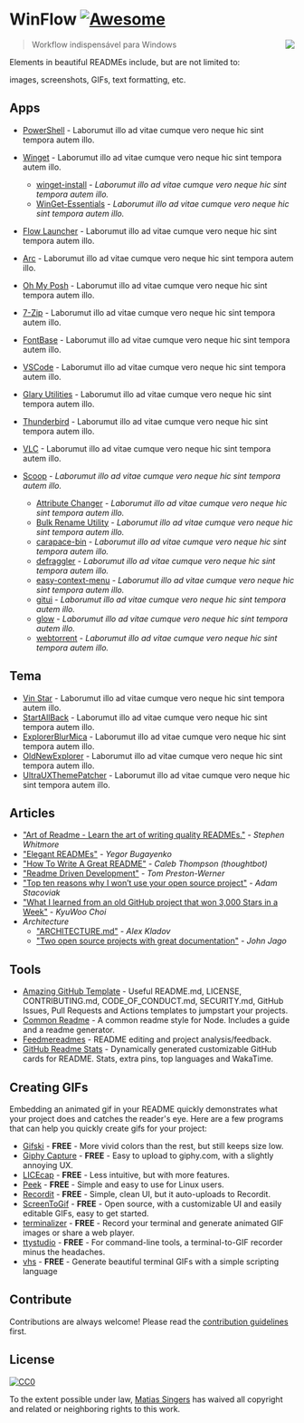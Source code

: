 
# WinFlow [![Awesome](https://cdn.jsdelivr.net/gh/sindresorhus/awesome@d7305f38d29fed78fa85652e3a63e154dd8e8829/media/badge.svg)](https://github.com/sindresorhus/awesome#readme)

> Workflow indispensável para Windows
> <img src="icon.png" align="right"/>

Elements in beautiful READMEs include, but are not limited to:

images, screenshots, GIFs, text formatting, etc.

## Apps

- [PowerShell](https://learn.microsoft.com/pt-br/powershell/) - Laborumut illo ad vitae cumque vero neque hic sint tempora autem illo.
- [Winget](https://learn.microsoft.com/pt-br/windows/package-manager/winget/) - Laborumut illo ad vitae cumque vero neque hic sint tempora autem illo.
    - [winget-install](https://github.com/asheroto/winget-install) - *Laborumut illo ad vitae cumque vero neque hic sint tempora autem illo.*
    - [WinGet-Essentials](https://github.com/jjcarrier/PS-WinGet-Essentials) - *Laborumut illo ad vitae cumque vero neque hic sint tempora autem illo.*

- [Flow Launcher](https://www.flowlauncher.com/) - Laborumut illo ad vitae cumque vero neque hic sint tempora autem illo.
- [Arc](https://arc.net/) - Laborumut illo ad vitae cumque vero neque hic sint tempora autem illo.
- [Oh My Posh](https://ohmyposh.dev/) - Laborumut illo ad vitae cumque vero neque hic sint tempora autem illo.
- [7-Zip](https://7-zip.org/) - Laborumut illo ad vitae cumque vero neque hic sint tempora autem illo.
- [FontBase](https://fontba.se/) - Laborumut illo ad vitae cumque vero neque hic sint tempora autem illo.
- [VSCode](https://code.visualstudio.com/) - Laborumut illo ad vitae cumque vero neque hic sint tempora autem illo.
- [Glary Utilities](https://www.glarysoft.com/) - Laborumut illo ad vitae cumque vero neque hic sint tempora autem illo.
- [Thunderbird](https://www.thunderbird.net/pt-BR/) - Laborumut illo ad vitae cumque vero neque hic sint tempora autem illo.
- [VLC](https://www.videolan.org/vlc/) - Laborumut illo ad vitae cumque vero neque hic sint tempora autem illo.

- [Scoop](https://github.com/ThomasNieto/Scoop) - *Laborumut illo ad vitae cumque vero neque hic sint tempora autem illo.*
    - [Attribute Changer](https://www.petges.lu/) - *Laborumut illo ad vitae cumque vero neque hic sint tempora autem illo.*
    - [Bulk Rename Utility](https://www.bulkrenameutility.co.uk/) - *Laborumut illo ad vitae cumque vero neque hic sint tempora autem illo.*
    - [carapace-bin](https://carapace-sh.github.io/carapace-bin/carapace-bin.html) - *Laborumut illo ad vitae cumque vero neque hic sint tempora autem illo.*
    - [defraggler](https://www.ccleaner.com/defraggler) - *Laborumut illo ad vitae cumque vero neque hic sint tempora autem illo.*
    - [easy-context-menu](https://www.sordum.org/7615/easy-context-menu-v1-6/) - *Laborumut illo ad vitae cumque vero neque hic sint tempora autem illo.*
    - [gitui](https://github.com/extrawurst/gitui) - *Laborumut illo ad vitae cumque vero neque hic sint tempora autem illo.*
    - [glow](https://github.com/charmbracelet/glow) - *Laborumut illo ad vitae cumque vero neque hic sint tempora autem illo.*
    - [webtorrent](https://webtorrent.io/desktop/) - *Laborumut illo ad vitae cumque vero neque hic sint tempora autem illo.*


## Tema

- [Vin Star](https://www.vinstartheme.com/) - Laborumut illo ad vitae cumque vero neque hic sint tempora autem illo.
- [StartAllBack](https://www.startallback.com/) - Laborumut illo ad vitae cumque vero neque hic sint tempora autem illo.
- [ExplorerBlurMica](https://github.com/Maplespe/ExplorerBlurMica) - Laborumut illo ad vitae cumque vero neque hic sint tempora autem illo.
- [OldNewExplorer](https://www.majorgeeks.com/files/details/oldnewexplorer.html) - Laborumut illo ad vitae cumque vero neque hic sint tempora autem illo.
- [UltraUXThemePatcher](https://www.ultrauxthemepatcher.com/pt/) - Laborumut illo ad vitae cumque vero neque hic sint tempora autem illo.



## Articles

- ["Art of Readme - Learn the art of writing quality READMEs."](https://github.com/hackergrrl/art-of-readme#readme) - *Stephen Whitmore*
- ["Elegant READMEs"](https://www.yegor256.com/2019/04/23/elegant-readme.html) - *Yegor Bugayenko*
- ["How To Write A Great README"](https://thoughtbot.com/blog/how-to-write-a-great-readme) - *Caleb Thompson (thoughtbot)*
- ["Readme Driven Development"](https://tom.preston-werner.com/2010/08/23/readme-driven-development.html) - *Tom Preston-Werner*
- ["Top ten reasons why I won’t use your open source project"](https://changelog.com/posts/top-ten-reasons-why-i-wont-use-your-open-source-project) - *Adam Stacoviak*
- ["What I learned from an old GitHub project that won 3,000 Stars in a Week"](https://www.freecodecamp.org/news/what-i-learned-from-an-old-github-project-that-won-3-000-stars-in-a-week-628349a5ee14/) - *KyuWoo Choi*
- *Architecture*
    - ["ARCHITECTURE.md"](https://matklad.github.io/2021/02/06/ARCHITECTURE.md.html) - *Alex Kladov*
    - ["Two open source projects with great documentation"](https://johnjago.com/great-docs/) - *John Jago*

## Tools

- [Amazing GitHub Template](https://github.com/dec0dOS/amazing-github-template#readme) - Useful README.md, LICENSE, CONTRIBUTING.md, CODE_OF_CONDUCT.md, SECURITY.md, GitHub Issues, Pull Requests and Actions templates to jumpstart your projects.
- [Common Readme](https://github.com/hackergrrl/common-readme#readme) - A common readme style for Node. Includes a guide and a readme generator.
- [Feedmereadmes](https://github.com/lappleapple/feedmereadmes#readme) - README editing and project analysis/feedback.
- [GitHub Readme Stats](https://github.com/anuraghazra/github-readme-stats#readme) - Dynamically generated customizable GitHub cards for README. Stats, extra pins, top languages and WakaTime.


## Creating GIFs

Embedding an animated gif in your README quickly demonstrates what your project does and catches the reader's eye. Here are a few programs that can help you quickly create gifs for your project:

- [Gifski](https://github.com/sindresorhus/Gifski#readme) - **FREE** - More vivid colors than the rest, but still keeps size low.
- [Giphy Capture](https://giphy.com/apps/giphycapture) - **FREE** - Easy to upload to giphy.com, with a slightly annoying UX.
- [LICEcap](https://www.cockos.com/licecap/) - **FREE** - Less intuitive, but with more features.
- [Peek](https://github.com/phw/peek#readme) - **FREE** - Simple and easy to use for Linux users.
- [Recordit](https://recordit.co/) - **FREE** - Simple, clean UI, but it auto-uploads to Recordit.
- [ScreenToGif](https://github.com/NickeManarin/ScreenToGif/) - **FREE** - Open source, with a customizable UI and easily editable GIFs, easy to get started.
- [terminalizer](https://github.com/faressoft/terminalizer) - **FREE** - Record your terminal and generate animated GIF images or share a web player.
- [ttystudio](https://github.com/chjj/ttystudio#readme) - **FREE** - For command-line tools, a terminal-to-GIF recorder minus the headaches.
- [vhs](https://github.com/charmbracelet/vhs) - **FREE** - Generate beautiful terminal GIFs with a simple scripting language

## Contribute

Contributions are always welcome!
Please read the [contribution guidelines](contributing.md) first.

## License

[![CC0](https://licensebuttons.net/p/zero/1.0/88x31.png)](https://creativecommons.org/publicdomain/zero/1.0/)

To the extent possible under law, [Matias Singers](https://mts.io) has waived all copyright and related or neighboring rights to this work.
